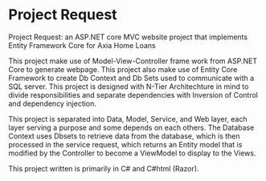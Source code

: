 # Project Request
Project Request: an ASP.NET core MVC website project that implements Entity Framework Core for Axia Home Loans

This project make use of Model-View-Controller frame work from ASP.NET Core to generate webpage. 
This project also make use of Entity Core Framework to create Db Context and Db Sets used to communicate with a SQL server.
This project is designed with N-Tier Architechture in mind to divide responsibilities and separate dependencies with Inversion of Control and dependency injection.

This project is separated into Data, Model, Service, and Web layer, each layer serving a purpose and some depends on each others. The Database Context uses Dbsets to retrieve data from the database, which is then processed in the service request, which returns an Entity model that is modified by the Controller to become a ViewModel to display to the Views. 

This project written is primarily in C# and C#html (Razor).

